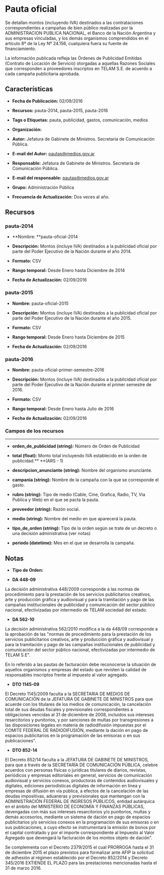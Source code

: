 # Pauta oficial

Se detallan montos (incluyendo IVA) destinados a las contrataciones correspondientes a campañas de bien público realizadas por la ADMINISTRACION PUBLICA NACIONAL, el Banco de la Nación Argentina y sus empresas vinculadas, y los demás organismos comprendidos en el artículo 8º de la Ley Nº 24.156, cualquiera fuera su fuente de financiamiento.

La información publicada refleja las Órdenes de Publicidad Emitidas (Contrato de Locación de Servicio) otorgadas a aquellas Razones Sociales que corresponden a proveedores inscriptos en TELAM S.E. de acuerdo a cada campaña publicitaria aprobada.


## Características

* **Fecha de Publicación:** 02/09/2016

* **Recursos:** pauta-2014, pauta-2015, pauta-2016

* **Tags o Etiquetas:**  pauta, publicidad, gastos, comunicación, medios

* **Organización:** 

* **Autor:** Jefatura de Gabinete de Ministros. Secretaría de Comunicación Pública.

* **E-mail del Autor:** pautas@medios.gov.ar

* **Responsable:** Jefatura de Gabinete de Ministros. Secretaría de Comunicación Pública.

* **E-mail del responsable:** pautas@medios.gov.ar

* **Grupo:** Administración Pública

* **Frecuencia de Actualización:** Dos veces al año.

## Recursos

### pauta-2014

* **Nombre: **pauta-oficial-2014 

* **Descripción:** Montos (incluye IVA) destinados a la publicidad oficial por parte del Poder Ejecutivo de la Nación durante el año 2014.

* **Formato:** CSV

* **Rango temporal:** Desde Enero hasta Diciembre de 2014

* **Fecha de Actualización:** 02/09/2016

### pauta-2015

* **Nombre:** pauta-oficial-2015 

* **Descripción:** Montos (incluye IVA) destinados a la publicidad oficial por parte del Poder Ejecutivo de la Nación durante el año 2015.

* **Formato:** CSV

* **Rango temporal:** Desde Enero hasta Diciembre de 2015

* **Fecha de Actualización:** 02/09/2016

### pauta-2016

* **Nombre:** pauta-oficial-primer-semestre-2016

* **Descripción:** Montos (incluye IVA) destinados a la publicidad oficial por parte del Poder Ejecutivo de la Nación durante el primer semestre de 2016.

* **Formato:** CSV

* **Rango temporal:** Desde Enero hasta Julio de 2016

* **Fecha de Actualización:** 02/09/2016

### Campos de los recursos

**								**

* **orden_de_publicidad (string):** Número de Orden de Publicidad

* **total (float):** Monto total incluyendo IVA establecido en la orden de publicidad.** **(ARS - 1)

* **descripcion_anunciante (string):** Nombre del organismo anunciante.

* **campania (string):** Nombre de la campaña con la que se corresponde el gasto.

* **rubro (string):** Tipo de medio (Cable, Cine, Grafica, Radio, TV, Via Publica y Web) en el que se pacta la pauta.

* **proveedor (string):** Razón social.

* **medio (string):**  Nombre del medio en que aparecerá la pauta.

* **tipo_de_orden (string):** Tipo de la orden según se trate de un decreto o una decisión administrativa (ver notas)

* **periodo (datetime):** Mes en el que se desarrolla la campaña.

## Notas

* **Tipo de Orden:**

* **DA 448-09**

La decisión administrativa 448/2009 corresponde a las normas de procedimiento para la prestación de los servicios publicitarios creativos, arte y producción gráfica y audiovisual y para la tramitación y pago de las campañas institucionales de publicidad y comunicación del sector público nacional, efectivizadas por intermedio de TELAM sociedad del estado.

* **DA 562-10**

La decisión administrativa 562/2010 modifica a la da 448/09 corresponde a la aprobación de las "normas de procedimiento para la prestación de los servicios publicitarios creativos, arte y producción gráfica y audiovisual y para la tramitación y pago de las campañas institucionales de publicidad y comunicación del sector público nacional, efectivizadas por intermedio de TELAM S.E".

En lo referido a las pautas de facturación debe reconocerse la situación de aquellos organismos y empresas del estado que revisten la calidad de responsables inscriptos frente al impuesto al valor agregado.

* **DTO 1145-09**

El Decreto 1145/2009 faculta a la SECRETARIA DE MEDIOS DE COMUNICACIÓN de la JEFATURA DE GABINETE DE MINISTROS para que acuerde con los titulares de los medios de comunicación, la cancelación total de sus deudas fiscales y previsionales correspondientes a obligaciones vencidas al 31 de diciembre de 2008, incluidos sus intereses resarcitorios y punitorios, y por sanciones de multas por transgresiones a las disposiciones legales en materia de radiodifusión impuestas por el COMITE FEDERAL DE RADIODIFUSIÓN, mediante la dación en pago de espacios publicitarios en la programación de las emisoras o en sus publicaciones".

* **DTO 852-14**

El Decreto 852/14 faculta a la JEFATURA DE GABINETE DE MINISTROS, para que a través de la SECRETARÍA DE COMUNICACIÓN PÚBLICA, celebre acuerdos con personas físicas o jurídicas titulares de diarios, revistas, periódicos y empresas editoriales en general, servicios de comunicación audiovisual y servicios conexos, productoras de contenidos audiovisuales y digitales, ediciones periodísticas digitales de información en línea y empresas de difusión en vía pública, a efectos de la cancelación de las deudas impositivas, aduaneras y previsionales que mantengan con la ADMINISTRACIÓN FEDERAL DE INGRESOS PÚBLICOS, entidad autárquica en el ámbito del MINISTERIO DE ECONOMÍA Y FINANZAS PÚBLICAS, devengadas con más sus intereses resarcitorios y/o punitorios, multas y demás accesorios, mediante un sistema de dación en pago de espacios publicitarios y/o servicios conexos en la programación de sus emisoras o en sus publicaciones, a cuyo efecto se instrumentará la emisión de bonos por el capital contratado y por el importe correspondiente al Impuesto al Valor Agregado que devengará la facturación de los montos objeto de dación".

Se complementa con el Decreto 2379/2015 el cual PRORROGA hasta el 31 de diciembre 2015 el plazo previstos para formalizar ante AFIP la solicitud de adhesión al régimen establecido por el Decreto 852/2014 y Decreto 345/2016 EXTIENDE EL PLAZO para las prestaciones mencionadas hasta el 31 de marzo 2016.

